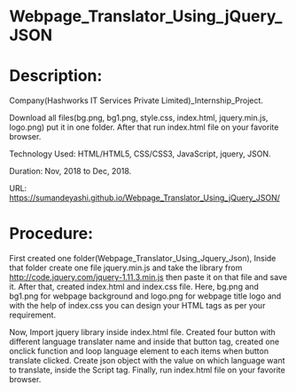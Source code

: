 # Webpage_Translator_Using_jQuery_JSON
# Description: 

Company(Hashworks IT Services Private Limited)_Internship_Project.

Download all files(bg.png, bg1.png, style.css, index.html, jquery.min.js, logo.png) put it in one folder. 
After that run index.html file on your favorite browser. 

Technology Used: HTML/HTML5, CSS/CSS3, JavaScript, jquery, JSON. 

Duration: Nov, 2018 to Dec, 2018.

URL: https://sumandeyashi.github.io/Webpage_Translator_Using_jQuery_JSON/

# Procedure:

First created one folder(Webpage_Translator_Using_Jquery_Json), Inside that folder create one file jquery.min.js and take the library from http://code.jquery.com/jquery-1.11.3.min.js then paste it on that file and save it. After that, created index.html and index.css file. Here, bg.png and bg1.png for webpage background and logo.png for webpage title logo and with the help of index.css you can design your HTML tags as per your requirement.

Now, Import jquery library inside index.html file. Created four button with different language translater name and inside that button tag, created one onclick function and loop language element to each items when button translate clicked. Create json object with the value on which language want to translate, inside the Script tag. Finally, run index.html file on your favorite browser.


